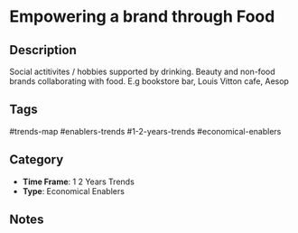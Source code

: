 # Empowering a brand through Food

## Description
Social actitivites / hobbies supported by drinking. Beauty and non-food brands collaborating with food. E.g bookstore bar, Louis Vitton cafe, Aesop

## Tags
#trends-map #enablers-trends #1-2-years-trends #economical-enablers

## Category
- **Time Frame**: 1 2 Years Trends
- **Type**: Economical Enablers

## Notes
<!-- Add your notes here -->
